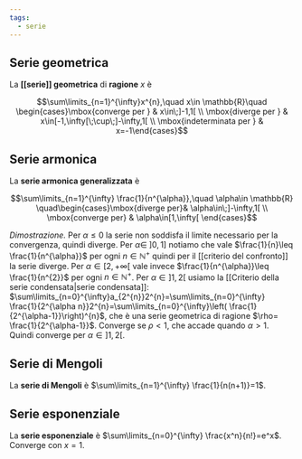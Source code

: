 ```yaml
---
tags:
  - serie
---
```

## Serie geometrica
La **[[serie]] geometrica** di **ragione** $x$ è

$$\sum\limits_{n=1}^{\infty}x^{n},\quad x\in \mathbb{R}\quad \begin{cases}\mbox{converge per } & x\in\;]-1,1[ \\ \mbox{diverge per } & x\in[-1,\infty[\;\cup\;]-\infty,1[ \\ \mbox{indeterminata per } & x=-1\end{cases}$$

## Serie armonica
La **serie armonica generalizzata** è

$$\sum\limits_{n=1}^{\infty} \frac{1}{n^{\alpha}},\quad \alpha\in \mathbb{R} \quad\begin{cases}\mbox{diverge per}& \alpha\in\;]-\infty,1[ \\ \mbox{converge per} & \alpha\in[1,\infty[ \end{cases}$$

*Dimostrazione.* Per $\alpha\leq0$ la serie non soddisfa il limite necessario per la convergenza, quindi diverge. Per $\alpha\in\;]0,1]$ notiamo che vale $\frac{1}{n}\leq \frac{1}{n^{\alpha}}$ per ogni $n\in\mathbb{N}^{+}$ quindi per il [[criterio del confronto]] la serie diverge. Per $\alpha\in[2,+\infty[$ vale invece $\frac{1}{n^{\alpha}}\leq \frac{1}{n^{2}}$ per ogni $n\in\mathbb{N}^{+}$. Per $\alpha\in]1,2[$ usiamo la [[Criterio della serie condensata|serie condensata]]: $\sum\limits_{n=0}^{\infty}a_{2^{n}}2^{n}=\sum\limits_{n=0}^{\infty} \frac{1}{2^{\alpha n}}2^{n}=\sum\limits_{n=0}^{\infty}\left( \frac{1}{2^{\alpha-1}}\right)^{n}$, che è una serie geometrica di ragione $\rho= \frac{1}{2^{\alpha-1}}$. Converge se $\rho<1$, che accade quando $\alpha>1$. Quindi converge per $\alpha\in]1,2[$.

## Serie di Mengoli
La **serie di Mengoli** è $\sum\limits_{n=1}^{\infty} \frac{1}{n(n+1)}=1$.
## Serie esponenziale
La **serie esponenziale** è $\sum\limits_{n=0}^{\infty} \frac{x^n}{n!}=e^x$. Converge con $x=1$.